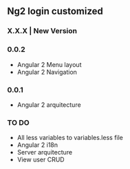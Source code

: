 ## Ng2 login customized

### X.X.X | New Version

### 0.0.2
* Angular 2 Menu layout
* Angular 2 Navigation

### 0.0.1
* Angular 2 arquitecture

### TO DO
* All less variables to variables.less file
* Angular 2 i18n
* Server arquitecture
* View user CRUD